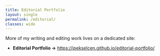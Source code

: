```yaml
---
title: Editorial Portfolio
layout: single
permalink: /editorial/
classes: wide
---
```


More of my writing and editing work lives on a dedicated site:

- **Editorial Portfolio →** <https://ipekselcen.github.io/editorial-portfolio/>
